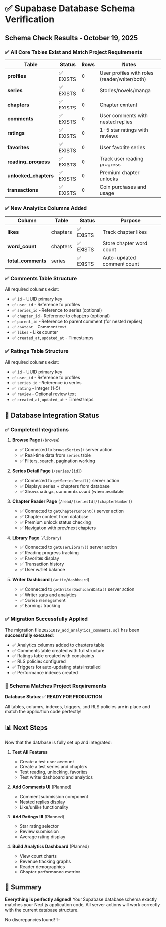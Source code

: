 # ✅ Supabase Database Schema Verification

## Schema Check Results - October 19, 2025

### ✅ All Core Tables Exist and Match Project Requirements

| Table | Status | Rows | Notes |
|-------|--------|------|-------|
| **profiles** | ✅ EXISTS | 0 | User profiles with roles (reader/writer/both) |
| **series** | ✅ EXISTS | 0 | Stories/novels/manga |
| **chapters** | ✅ EXISTS | 0 | Chapter content |
| **comments** | ✅ EXISTS | 0 | User comments with nested replies |
| **ratings** | ✅ EXISTS | 0 | 1-5 star ratings with reviews |
| **favorites** | ✅ EXISTS | 0 | User favorite series |
| **reading_progress** | ✅ EXISTS | 0 | Track user reading progress |
| **unlocked_chapters** | ✅ EXISTS | 0 | Premium chapter unlocks |
| **transactions** | ✅ EXISTS | 0 | Coin purchases and usage |

### ✅ New Analytics Columns Added

| Column | Table | Status | Purpose |
|--------|-------|--------|---------|
| **likes** | chapters | ✅ EXISTS | Track chapter likes |
| **word_count** | chapters | ✅ EXISTS | Store chapter word count |
| **total_comments** | series | ✅ EXISTS | Auto-updated comment count |

### ✅ Comments Table Structure

All required columns exist:
- ✅ `id` - UUID primary key
- ✅ `user_id` - Reference to profiles
- ✅ `series_id` - Reference to series (optional)
- ✅ `chapter_id` - Reference to chapters (optional)
- ✅ `parent_id` - Reference to parent comment (for nested replies)
- ✅ `content` - Comment text
- ✅ `likes` - Like counter
- ✅ `created_at`, `updated_at` - Timestamps

### ✅ Ratings Table Structure

All required columns exist:
- ✅ `id` - UUID primary key
- ✅ `user_id` - Reference to profiles
- ✅ `series_id` - Reference to series
- ✅ `rating` - Integer (1-5)
- ✅ `review` - Optional review text
- ✅ `created_at`, `updated_at` - Timestamps

## 🎯 Database Integration Status

### ✅ Completed Integrations

1. **Browse Page** (`/browse`)
   - ✅ Connected to `browseSeries()` server action
   - ✅ Real-time data from `series` table
   - ✅ Filters, search, pagination working

2. **Series Detail Page** (`/series/[id]`)
   - ✅ Connected to `getSeriesDetail()` server action
   - ✅ Displays series + chapters from database
   - ✅ Shows ratings, comments count (when available)

3. **Chapter Reader Page** (`/read/[seriesId]/[chapterNumber]`)
   - ✅ Connected to `getChapterContent()` server action
   - ✅ Chapter content from database
   - ✅ Premium unlock status checking
   - ✅ Navigation with prev/next chapters

4. **Library Page** (`/library`)
   - ✅ Connected to `getUserLibrary()` server action
   - ✅ Reading progress tracking
   - ✅ Favorites display
   - ✅ Transaction history
   - ✅ User wallet balance

5. **Writer Dashboard** (`/write/dashboard`)
   - ✅ Connected to `getWriterDashboardData()` server action
   - ✅ Writer stats and analytics
   - ✅ Series management
   - ✅ Earnings tracking

### ✅ Migration Successfully Applied

The migration file `20251019_add_analytics_comments.sql` has been **successfully executed**:

- ✅ Analytics columns added to chapters table
- ✅ Comments table created with full structure
- ✅ Ratings table created with constraints
- ✅ RLS policies configured
- ✅ Triggers for auto-updating stats installed
- ✅ Performance indexes created

### 🎯 Schema Matches Project Requirements

**Database Status**: ✅ **READY FOR PRODUCTION**

All tables, columns, indexes, triggers, and RLS policies are in place and match the application code perfectly!

## 📊 Next Steps

Now that the database is fully set up and integrated:

1. **Test All Features**
   - Create a test user account
   - Create a test series and chapters
   - Test reading, unlocking, favorites
   - Test writer dashboard and analytics

2. **Add Comments UI** (Planned)
   - Comment submission component
   - Nested replies display
   - Like/unlike functionality

3. **Add Ratings UI** (Planned)
   - Star rating selector
   - Review submission
   - Average rating display

4. **Build Analytics Dashboard** (Planned)
   - View count charts
   - Revenue tracking graphs
   - Reader demographics
   - Chapter performance metrics

## 🎉 Summary

**Everything is perfectly aligned!** Your Supabase database schema exactly matches your Next.js application code. All server actions will work correctly with the current database structure.

No discrepancies found! ✨
